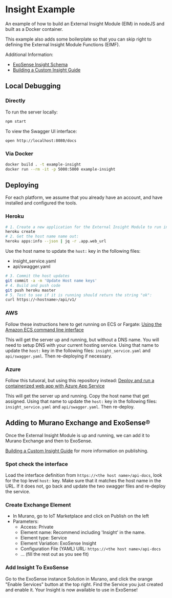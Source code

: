 # Insight Example

An example of how to build an External Insight Module (EIM) in nodeJS and built as a Docker container.

This example also adds some boilerplate so that you can skip right to defining the External Insight Module Functions (EIMF).

Additional Information:
- [ExoSense Insight Schema](https://docs.exosite.io/schema/insight_transform_integration_schema/)
- [Building a Custom Insight Guide](https://docs.exosite.io/insights/reference/building-insights-overview/)

## Local Debugging

### Directly

To run the server locally:

```sh
npm start
```

To view the Swagger UI interface:

```sh
open http://localhost:8080/docs
```

### Via Docker

```sh
docker build . -t example-insight
docker run --rm -it -p 5000:5000 example-insight
```

## Deploying

For each platform, we assume that you already have an account, and have installed and configured the tools.

### Heroku

```sh
# 1. Create a new application for the External Insight Module to run in
heroku create
# 2. Get the host name name out:
heroku apps:info --json | jq -r .app.web_url
```

Use the host name to update the `host:` key in the following files:

- insight_service.yaml
- api/swagger.yaml

```sh
# 3. Commit the host updates
git commit -a -m 'Update Host name keys'
# 4. Build and push code
git push heroku master
# 5. Test to see if it is running should return the string "ok":
curl https://<hostname>/api/v1/
```

### AWS

Follow these instructions here to get running on ECS or Fargate:
[Using the Amazon ECS command line interface](https://docs.aws.amazon.com/AmazonECS/latest/developerguide/ECS_CLI.html)

This will get the server up and running, but without a DNS name. You will need to setup DNS with your current hosting
service. Using that name to update the `host:` key in the following files: `insight_service.yaml` and `api/swagger.yaml`.
Then re-deploying if necessary.

### Azure

Follow this tutuoral, but using this repository instead:
[Deploy and run a containerized web app with Azure App Service](https://docs.microsoft.com/en-us/learn/modules/deploy-run-container-app-service/)

This will get the server up and running. Copy the host name that get assigned. Using that name to update the `host:` key
in the following files: `insight_service.yaml` and `api/swagger.yaml`. Then re-deploy.

## Adding to Murano Exchange and ExoSense®

Once the External Insight Module is up and running, we can add it to Murano Exchange and then to ExoSense.

[Building a Custom Insight Guide](https://docs.exosite.io/insights/reference/building-insights-overview/) for more information on publishing.

### Spot check the interface

Load the interface definition from `https://<the host name>/api-docs`, look for the top level `host:` key. Make
sure that it matches the host name in the URL. If it does not, go back and update the two swagger files and
re-deploy the service.

### Create Exchange Element

- In Murano, go to IoT Marketplace and click on Publish on the left
- Parameters:
  - Access: Private
  - Element name: Recommend including 'Insight' in the name.
  - Element type: Service
  - Element Variation: ExoSense Insight
  - Configuration File (YAML) URL: `https://<the host name>/api-docs`
  - ... (fill the rest out as you see fit)

### Add Insight To ExoSense

Go to the ExoSense instance Solution in Murano, and click the orange "Enable
Services" button at the top right. Find the Service you just created and enable
it. Your Insight is now available to use in ExoSense!
